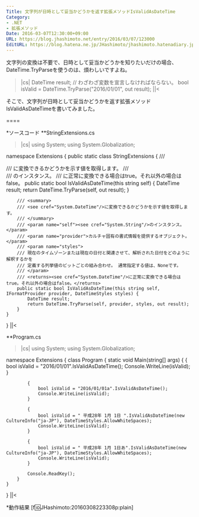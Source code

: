 ```yaml
---
Title: 文字列が日時として妥当かどうかを返す拡張メソッドIsValidAsDateTime
Category:
- .NET
- 拡張メソッド
Date: 2016-03-07T12:30:00+09:00
URL: https://blog.jhashimoto.net/entry/2016/03/07/123000
EditURL: https://blog.hatena.ne.jp/JHashimoto/jhashimoto.hatenadiary.jp/atom/entry/10328537792366017565
---
```


文字列の変換は不要で、日時として妥当かどうかを知りたいだけの場合、DateTime.TryParseを使うのは、煩わしいですよね。

>|cs|
DateTime result;    // わざわざ変数を宣言しなければならない。
bool isValid = DateTime.TryParse("2016/01/01", out result);
||<

そこで、文字列が日時として妥当かどうかを返す拡張メソッドIsValidAsDateTimeを書いてみました。

====

*ソースコード
**StringExtensions.cs
>|cs|
using System;
using System.Globalization;

namespace Extensions {
    public static class StringExtensions {
        /// <summary>
        /// <see cref="System.DateTime"/>に変換できるかどうかを示す値を取得します。
        /// </summary>
        /// <param name="self"><see cref="System.String"/>のインスタンス。</param>
        /// <returns><see cref="System.DateTime"/>に正常に変換できる場合はtrue。それ以外の場合はfalse。</returns>
        public static bool IsValidAsDateTime(this string self) {
            DateTime result;
            return DateTime.TryParse(self, out result);
        }

        /// <summary>
        /// <see cref="System.DateTime"/>に変換できるかどうかを示す値を取得します。
        /// </summary>
        /// <param name="self"><see cref="System.String"/>のインスタンス。</param>
        /// <param name="provider">カルチャ固有の書式情報を提供するオブジェクト。 </param>
        /// <param name="styles">
        /// 現在のタイムゾーンまたは現在の日付と関連させて、解析された日付をどのように解釈するかを
        /// 定義する列挙値のビットごとの組み合わせ。 通常指定する値は、Noneです。
        /// </param>
        /// <returns><see cref="System.DateTime"/>に正常に変換できる場合はtrue。それ以外の場合はfalse。</returns>
        public static bool IsValidAsDateTime(this string self, IFormatProvider provider, DateTimeStyles styles) {
            DateTime result;
            return DateTime.TryParse(self, provider, styles, out result);
        }
    }
}
||<

**Program.cs
>|cs|
using System;
using System.Globalization;

namespace Extensions {
    class Program {
        static void Main(string[] args) {
            {
                bool isValid = "2016/01/01".IsValidAsDateTime();
                Console.WriteLine(isValid);
            }

            {
                bool isValid = "2016/01/01a".IsValidAsDateTime();
                Console.WriteLine(isValid);
            }

            {
                bool isValid = " 平成28年 1月 1日 ".IsValidAsDateTime(new CultureInfo("ja-JP"), DateTimeStyles.AllowWhiteSpaces);
                Console.WriteLine(isValid);
            }

            {
                bool isValid = " 平成28年 1月 1日あ".IsValidAsDateTime(new CultureInfo("ja-JP"), DateTimeStyles.AllowWhiteSpaces);
                Console.WriteLine(isValid);
            }

            Console.ReadKey();
        }
    }
}
||<

*動作結果
[f:id:JHashimoto:20160308223308p:plain]
